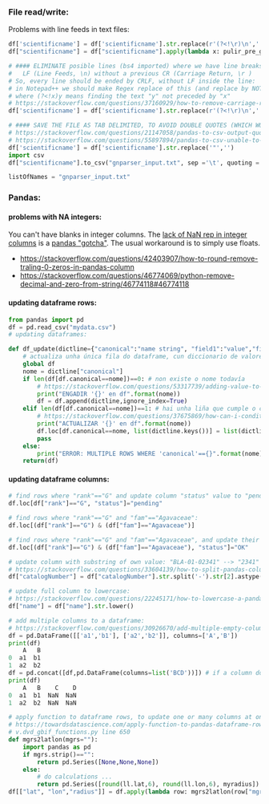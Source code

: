 ### File read/write:

Problems with line feeds in text files:
```Python
df['scientificname'] = df['scientificname'].str.replace(r'(?<!\r)\n','', regex=True) 
df["scientificname"] = df["scientificname"].apply(lambda x: pulir_pre_gnparser(x))

# #### ELIMINATE posible lines (bs4 imported) where we have line breaks 
#   LF (Line Feeds, \n) without a previous CR (Carriage Return, \r )
# So, every line should be ended by CRLF, without LF inside the line:
# in Notepad++ we should make Regex replace of this (and replace by NOTHING): (?<!\r)\n
# where (?<!x)y means finding the text "y" not preceded by "x"
# https://stackoverflow.com/questions/37160929/how-to-remove-carriage-return-in-a-dataframe
df['scientificname'] = df['scientificname'].str.replace(r'(?<!\r)\n','', regex=True) 

# #### SAVE THE FILE AS TAB DELIMITED, TO AVOID DOUBLE QUOTES (WHICH WOULD RAISE LATER PROBLEMS AS INPUT FOR gnparser):
# https://stackoverflow.com/questions/21147058/pandas-to-csv-output-quoting-issue/21147228#21147228
# https://stackoverflow.com/questions/55897894/pandas-to-csv-unable-to-set-quotes
df['scientificname'] = df['scientificname'].str.replace('"','') 
import csv
df["scientificname"].to_csv("gnparser_input.txt", sep ='\t', quoting = csv.QUOTE_NONE,escapechar="\\", index=False, header=False, encoding="utf-8")

listOfNames = "gnparser_input.txt"
```

### Pandas:

#### problems with NA integers:
You can't have blanks in integer columns.
The [lack of NaN rep in integer columns](https://stackoverflow.com/questions/21287624/convert-pandas-column-containing-nans-to-dtype-int/21290084#21290084) is a [pandas "gotcha"](https://pandas.pydata.org/pandas-docs/stable/user_guide/gotchas.html#support-for-integer-na). The usual workaround is to simply use floats.
- https://stackoverflow.com/questions/42403907/how-to-round-remove-traling-0-zeros-in-pandas-column
- https://stackoverflow.com/questions/46774069/python-remove-decimal-and-zero-from-string/46774118#46774118

#### updating dataframe rows:
```Python
from pandas import pd
df = pd.read_csv("mydata.csv")
# updating dataframes:

def df_update(dictline={"canonical":"name string", "field1":"value","field2":15}):
	# actualiza unha única fila do dataframe, cun diccionario de valores (un deles, fai de clave para localizar a fila)
	global df
	nome = dictline["canonical"]
	if len(df[df.canonical==nome])==0: # non existe o nome todavía
		# https://stackoverflow.com/questions/53317739/adding-value-to-only-a-single-column-in-pandas-dataframe/58280566#58280566
		print("ENGADIR '{}' en df".format(nome))
		df = df.append(dictline,ignore_index=True) 
	elif len(df[df.canonical==nome])==1: # hai unha liña que cumple o criterio e podemos actualizar
		# https://stackoverflow.com/questions/37675869/how-can-i-conditionally-update-multiple-columns-in-a-panda-dataframe
		print("ACTUALIZAR '{}' en df".format(nome))
		df.loc[df.canonical==nome, list(dictline.keys())] = list(dictline.values())
		pass
	else:
		print("ERROR: MULTIPLE ROWS WHERE 'canonical'=={}".format(nome))
	return(df)
```
#### updating dataframe columns:


```Python
# find rows where "rank"=="G" and update column "status" value to "pending":
df.loc[df["rank"]=="G", "status"]="pending"

# find rows where "rank"=="G" and "fam"=="Agavaceae":
df.loc[(df["rank"]=="G") & (df["fam"]=="Agavaceae")]

# find rows where "rank"=="G" and "fam"=="Agavaceae", and update their column "status" value to "OK":
df.loc[(df["rank"]=="G") & (df["fam"]=="Agavaceae"), "status"]="OK"

# update column with substring of own value: "BLA-01-02341" --> "2341" (from AHIM-gbif-check.py line 125)
# https://stackoverflow.com/questions/33604139/how-to-split-pandas-column-by-a-delimiter-and-select-preferred-element-as-the-re/33606147#33606147
df["catalogNumber"] = df["catalogNumber"].str.split('-').str[2].astype('int').astype('str')

# update full column to lowercase: 
# https://stackoverflow.com/questions/22245171/how-to-lowercase-a-pandas-dataframe-string-column-if-it-has-missing-values/22247593#22247593
df["name"] = df["name"].str.lower()

# add multiple columns to a dataframe:
# https://stackoverflow.com/questions/30926670/add-multiple-empty-columns-to-pandas-dataframe
df = pd.DataFrame([['a1','b1'], ['a2','b2']], columns=['A','B'])
print(df)
    A   B
0  a1  b1
1  a2  b2
df = pd.concat([df,pd.DataFrame(columns=list('BCD'))]) # if a column does exist, it's not added
print(df)
    A   B    C    D
0  a1  b1  NaN  NaN
1  a2  b2  NaN  NaN

# apply function to dataframe rows, to update one or many columns at once:
# https://towardsdatascience.com/apply-function-to-pandas-dataframe-rows-76df74165ee4
# v.dvd_gbif_functions.py line 650
def mgrs2latlon(mgrs=""):
	import pandas as pd
	if mgrs.strip()=="":
		return pd.Series([None,None,None])
	else:
		# do calculations ...
		return pd.Series([round(ll.lat,6), round(ll.lon,6), myradius])	
df[["lat", "lon","radius"]] = df.apply(lambda row: mgrs2latlon(row["mgrs"]), axis=1)

```

